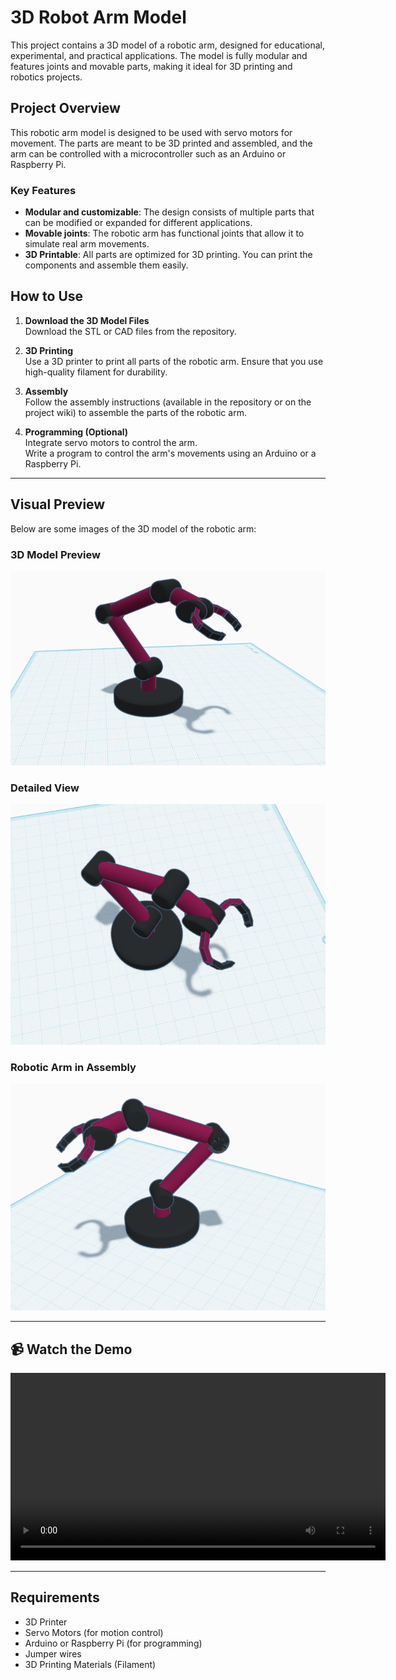 # 3D Robot Arm Model

This project contains a 3D model of a robotic arm, designed for educational, experimental, and practical applications. The model is fully modular and features joints and movable parts, making it ideal for 3D printing and robotics projects.

## Project Overview

This robotic arm model is designed to be used with servo motors for movement. The parts are meant to be 3D printed and assembled, and the arm can be controlled with a microcontroller such as an Arduino or Raspberry Pi.

### Key Features
- **Modular and customizable**: The design consists of multiple parts that can be modified or expanded for different applications.
- **Movable joints**: The robotic arm has functional joints that allow it to simulate real arm movements.
- **3D Printable**: All parts are optimized for 3D printing. You can print the components and assemble them easily.

## How to Use

1. **Download the 3D Model Files**  
   Download the STL or CAD files from the repository.

2. **3D Printing**  
   Use a 3D printer to print all parts of the robotic arm. Ensure that you use high-quality filament for durability.

3. **Assembly**  
   Follow the assembly instructions (available in the repository or on the project wiki) to assemble the parts of the robotic arm.

4. **Programming (Optional)**  
   Integrate servo motors to control the arm.  
   Write a program to control the arm's movements using an Arduino or a Raspberry Pi.

---

## Visual Preview

Below are some images of the 3D model of the robotic arm:

### 3D Model Preview
![Robot Arm Preview](https://raw.githubusercontent.com/Raghad-ALSalmi/robot-arm/main/3D-Model-Preview.png)

### Detailed View
![Robot Arm Side View](https://raw.githubusercontent.com/Raghad-ALSalmi/robot-arm/main/Detailed-View.png)

### Robotic Arm in Assembly
![Robotic Arm Assembly](https://raw.githubusercontent.com/Raghad-ALSalmi/robot-arm/main/Robotic-Arm-in-Assembly.png)

---

## 📹 Watch the Demo
<video src="https://github.com/SajaALfahmi/robot-arm/blob/main/robot-arm-video.mp4?raw=true" controls width="600">
  Your browser does not support the video tag.
</video>

---

## Requirements
- 3D Printer  
- Servo Motors (for motion control)  
- Arduino or Raspberry Pi (for programming)  
- Jumper wires  
- 3D Printing Materials (Filament)
